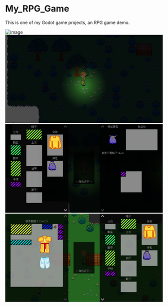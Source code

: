 # My_RPG_Game
This is one of my Godot game projects, an RPG game demo.


![image]([Resource\Image\1.png](https://github.com/AHKENPEITA/My_RPG_Game/blob/main/Resource/Image/1.png?raw=true))
![image](Resource\Image\2.png)
![image](Resource\Image\3.png)
![image](Resource\Image\4.png)
